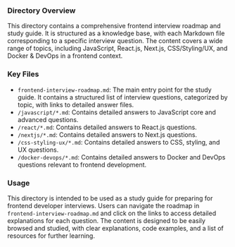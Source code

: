 ### Directory Overview

This directory contains a comprehensive frontend interview roadmap and study guide. It is structured as a knowledge base, with each Markdown file corresponding to a specific interview question. The content covers a wide range of topics, including JavaScript, React.js, Next.js, CSS/Styling/UX, and Docker & DevOps in a frontend context.

### Key Files

*   `frontend-interview-roadmap.md`: The main entry point for the study guide. It contains a structured list of interview questions, categorized by topic, with links to detailed answer files.
*   `/javascript/*.md`: Contains detailed answers to JavaScript core and advanced questions.
*   `/react/*.md`: Contains detailed answers to React.js questions.
*   `/nextjs/*.md`: Contains detailed answers to Next.js questions.
*   `/css-styling-ux/*.md`: Contains detailed answers to CSS, styling, and UX questions.
*   `/docker-devops/*.md`: Contains detailed answers to Docker and DevOps questions relevant to frontend development.

### Usage

This directory is intended to be used as a study guide for preparing for frontend developer interviews. Users can navigate the roadmap in `frontend-interview-roadmap.md` and click on the links to access detailed explanations for each question. The content is designed to be easily browsed and studied, with clear explanations, code examples, and a list of resources for further learning.
